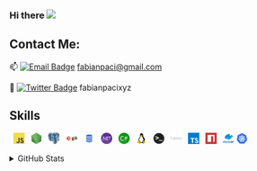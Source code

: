 ### Hi there <img src="https://media.giphy.com/media/hvRJCLFzcasrR4ia7z/giphy.gif" width="25px">


## Contact Me:

📫 [![Email Badge](https://img.shields.io/badge/Email-inbox-red)](fabianpaci@gmail.com) fabianpaci@gmail.com

💬 [![Twitter Badge](https://img.shields.io/badge/Twitter-Profile-informational?style=flat&logo=twitter&logoColor=white&color=1CA2F1)](https://twitter.com/fabianpacixyz) fabianpacixyz

## Skills

<code> <img
height="20"
    src="https://raw.githubusercontent.com/github/explore/80688e429a7d4ef2fca1e82350fe8e3517d3494d/topics/javascript/javascript.png" /></code>
<code> <img
height="20"
    src="https://raw.githubusercontent.com/github/explore/80688e429a7d4ef2fca1e82350fe8e3517d3494d/topics/nodejs/nodejs.png" /></code>
<code> <img
height="20"
    src="https://raw.githubusercontent.com/github/explore/80688e429a7d4ef2fca1e82350fe8e3517d3494d/topics/postgresql/postgresql.png" /></code>
<code> <img
height="20"
    src="https://raw.githubusercontent.com/github/explore/80688e429a7d4ef2fca1e82350fe8e3517d3494d/topics/git/git.png" /></code>
<code> <img
height="20"
    src="https://raw.githubusercontent.com/github/explore/80688e429a7d4ef2fca1e82350fe8e3517d3494d/topics/sql/sql.png" /></code>
<code> <img
height="20" 
    src="https://raw.githubusercontent.com/github/explore/80688e429a7d4ef2fca1e82350fe8e3517d3494d/topics/dotnet/dotnet.png" /></code>
<code> <img 
height="20" 
    src="https://raw.githubusercontent.com/github/explore/80688e429a7d4ef2fca1e82350fe8e3517d3494d/topics/csharp/csharp.png" /></code>
<code> <img 
height="20" 
    src="https://raw.githubusercontent.com/github/explore/80688e429a7d4ef2fca1e82350fe8e3517d3494d/topics/linux/linux.png" /></code>
<code> <img 
height="20" 
    src="https://raw.githubusercontent.com/github/explore/80688e429a7d4ef2fca1e82350fe8e3517d3494d/topics/terminal/terminal.png" /></code>
<code> <img 
height="20" 
 src="https://raw.githubusercontent.com/github/explore/80688e429a7d4ef2fca1e82350fe8e3517d3494d/topics/express/express.png" /></code>
<code> <img 
height="20" 
 src="https://raw.githubusercontent.com/github/explore/80688e429a7d4ef2fca1e82350fe8e3517d3494d/topics/typescript/typescript.png" /></code>
<code> <img
 height="20" 
 src="https://raw.githubusercontent.com/github/explore/80688e429a7d4ef2fca1e82350fe8e3517d3494d/topics/npm/npm.png" /></code>
<code> <img 
 height="20" 
 src="https://raw.githubusercontent.com/github/explore/80688e429a7d4ef2fca1e82350fe8e3517d3494d/topics/docker/docker.png" /></code>
<img 
 height="20" 
 src="https://raw.githubusercontent.com/github/explore/80688e429a7d4ef2fca1e82350fe8e3517d3494d/topics/kubernetes/kubernetes.png" /></code>

<details>
  <summary>GitHub Stats</summary>

![GitHub Stats]
![GitHub languages]

</details>

[github stats]: https://github-readme-stats.vercel.app/api/top-langs/?username=fabianpaci
[github languages]: https://github-readme-stats.vercel.app/api?username=Fabianpaci&show_icons=true&theme=dracula
